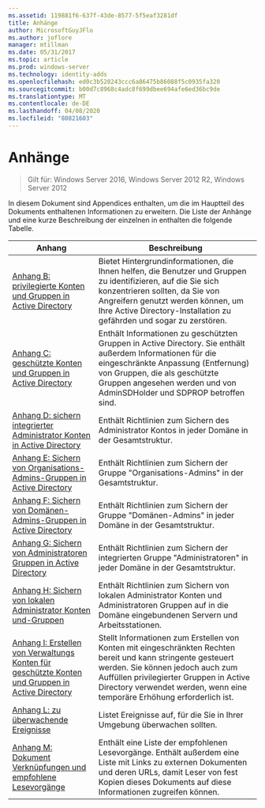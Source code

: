 ```yaml
---
ms.assetid: 119881f6-637f-43de-8577-5f5eaf3281df
title: Anhänge
author: MicrosoftGuyJFlo
ms.author: joflore
manager: mtillman
ms.date: 05/31/2017
ms.topic: article
ms.prod: windows-server
ms.technology: identity-adds
ms.openlocfilehash: ed0c3b520243ccc6a86475b86088f5c0935fa320
ms.sourcegitcommit: b00d7c8968c4adc8f699dbee694afe6ed36bc9de
ms.translationtype: MT
ms.contentlocale: de-DE
ms.lasthandoff: 04/08/2020
ms.locfileid: "80821603"
---
```

# <a name="appendices"></a>Anhänge

>Gilt für: Windows Server 2016, Windows Server 2012 R2, Windows Server 2012

In diesem Dokument sind Appendices enthalten, um die im Hauptteil des Dokuments enthaltenen Informationen zu erweitern. Die Liste der Anhänge und eine kurze Beschreibung der einzelnen in enthalten die folgende Tabelle.  
  

|**Anhang**|**Beschreibung**|  
| --- | --- | 
|[Anhang B: privilegierte Konten und Gruppen in Active Directory](../../../ad-ds/plan/security-best-practices/Appendix-B--Privileged-Accounts-and-Groups-in-Active-Directory.md)|Bietet Hintergrundinformationen, die Ihnen helfen, die Benutzer und Gruppen zu identifizieren, auf die Sie sich konzentrieren sollten, da Sie von Angreifern genutzt werden können, um Ihre Active Directory-Installation zu gefährden und sogar zu zerstören.|  
|[Anhang C: geschützte Konten und Gruppen in Active Directory](../../../ad-ds/plan/security-best-practices/Appendix-C--Protected-Accounts-and-Groups-in-Active-Directory.md)|Enthält Informationen zu geschützten Gruppen in Active Directory. Sie enthält außerdem Informationen für die eingeschränkte Anpassung (Entfernung) von Gruppen, die als geschützte Gruppen angesehen werden und von AdminSDHolder und SDPROP betroffen sind.|  
|[Anhang D: sichern integrierter Administrator Konten in Active Directory](../../../ad-ds/plan/security-best-practices/Appendix-D--Securing-Built-In-Administrator-Accounts-in-Active-Directory.md)|Enthält Richtlinien zum Sichern des Administrator Kontos in jeder Domäne in der Gesamtstruktur.|  
|[Anhang E: Sichern von Organisations-Admins-Gruppen in Active Directory](../../../ad-ds/plan/security-best-practices/Appendix-E--Securing-Enterprise-Admins-Groups-in-Active-Directory.md)|Enthält Richtlinien zum Sichern der Gruppe "Organisations-Admins" in der Gesamtstruktur.|  
|[Anhang F: Sichern von Domänen-Admins-Gruppen in Active Directory](../../../ad-ds/plan/security-best-practices/Appendix-F--Securing-Domain-Admins-Groups-in-Active-Directory.md)|Enthält Richtlinien zum Sichern der Gruppe "Domänen-Admins" in jeder Domäne in der Gesamtstruktur.|  
|[Anhang G: Sichern von Administratoren Gruppen in Active Directory](../../../ad-ds/plan/security-best-practices/Appendix-G--Securing-Administrators-Groups-in-Active-Directory.md)|Enthält Richtlinien zum Sichern der integrierten Gruppe "Administratoren" in jeder Domäne in der Gesamtstruktur.|  
|[Anhang H: Sichern von lokalen Administrator Konten und-Gruppen](../../../ad-ds/plan/security-best-practices/Appendix-H--Securing-Local-Administrator-Accounts-and-Groups.md)|Enthält Richtlinien zum Sichern von lokalen Administrator Konten und Administratoren Gruppen auf in die Domäne eingebundenen Servern und Arbeitsstationen.|  
|[Anhang I: Erstellen von Verwaltungs Konten für geschützte Konten und Gruppen in Active Directory](../../../ad-ds/manage/component-updates/Appendix-I--Creating-Management-Accounts-for-Protected-Accounts-and-Groups-in-Active-Directory.md)|Stellt Informationen zum Erstellen von Konten mit eingeschränkten Rechten bereit und kann stringente gesteuert werden. Sie können jedoch auch zum Auffüllen privilegierter Gruppen in Active Directory verwendet werden, wenn eine temporäre Erhöhung erforderlich ist.|   
|[Anhang L: zu überwachende Ereignisse](../../../ad-ds/plan/Appendix-L--Events-to-Monitor.md)|Listet Ereignisse auf, für die Sie in Ihrer Umgebung überwachen sollten.|  
|[Anhang M: Dokument Verknüpfungen und empfohlene Lesevorgänge](../../../ad-ds/manage/Appendix-M--Document-Links-and-Recommended-Reading.md)|Enthält eine Liste der empfohlenen Lesevorgänge. Enthält außerdem eine Liste mit Links zu externen Dokumenten und deren URLs, damit Leser von fest Kopien dieses Dokuments auf diese Informationen zugreifen können.|  
  


